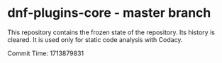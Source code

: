 # dnf-plugins-core - master branch

This repository contains the frozen state of the repository.
Its history is cleared. It is used only for static code
analysis with Codacy.

Commit Time: 1713879831